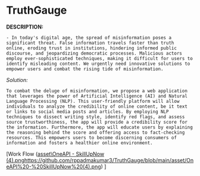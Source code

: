 # TruthGauge

**DESCRIPTION:**

    - In today's digital age, the spread of misinformation poses a significant threat. False information travels faster than truth online, eroding trust in institutions, hindering informed public discourse, and jeopardizing democratic processes. Malicious actors employ ever-sophisticated techniques, making it difficult for users to identify misleading content. We urgently need innovative solutions to empower users and combat the rising tide of misinformation.

*Solution:*

    To combat the deluge of misinformation, we propose a web application that leverages the power of Artificial Intelligence (AI) and Natural Language Processing (NLP). This user-friendly platform will allow individuals to analyze the credibility of online content, be it text or links to social media posts and articles. By employing NLP techniques to dissect writing style, identify red flags, and assess source trustworthiness, the app will provide a credibility score for the information. Furthermore, the app will educate users by explaining the reasoning behind the score and offering access to fact-checking resources. This empowers users to become discerning consumers of information and fosters a healthier online environment. 


[Work Flow  ([asset\OneAPI - SkillUpNow (4).png](https://github.com/rppadmakumar3/TruthGauge/blob/main/asset/OneAPI%20-%20SkillUpNow%20(4).png)https://github.com/rppadmakumar3/TruthGauge/blob/main/asset/OneAPI%20-%20SkillUpNow%20(4).png) ]
